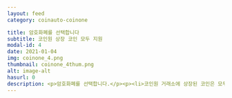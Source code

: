 ```yaml
---
layout: feed
category: coinauto-coinone

title: 암호화폐를 선택합니다
subtitle: 코인원 상장 코인 모두 지원
modal-id: 4
date: 2021-01-04
img: coinone_4.png
thumbnail: coinone_4thum.png
alt: image-alt
hasurl: 0
description: <p>암호화폐를 선택합니다.</p><p><li>코인원 거래소에 상장된 코인은 모두 지원합니다.</li><li>여기서 선택한 코인을 대상으로 매매가 실시됩니다.</li><li>코인원 매매수수료에 유의해 주세요</li></p><p>메인마켓 수수료 0.2%<br/>그로스마켓 수수료 0.1%</p>
---
```

